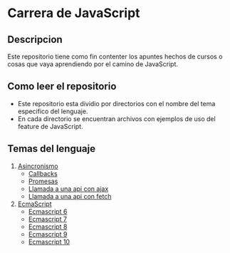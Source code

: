 # Carrera de JavaScript

## Descripcion

Este repositorio tiene como fin contenter los apuntes hechos de cursos o cosas que vaya aprendiendo por el camino de JavaScript.

## Como leer el repositorio

- Este repositorio esta dividio por directorios con el nombre del tema especifico del lenguaje.
- En cada directorio se encuentran archivos con ejemplos de uso del feature de JavaScript.

## Temas del lenguaje

1. [Asincronismo](https://github.com/droxander/carrera_de_javascript/tree/main/asincronismo 'Asincronismo')
   - [Callbacks](https://github.com/droxander/carrera_de_javascript/tree/main/asincronismo/src/callback 'Callbacks')
   - [Promesas](https://github.com/droxander/carrera_de_javascript/tree/main/asincronismo/src/promise 'Promesas')
   - [Llamada a una api con ajax](https://github.com/droxander/carrera_de_javascript/tree/main/asincronismo/src/reto-ajax 'Llamada a una api con ajax')
   - [Llamada a una api con fetch](https://github.com/droxander/carrera_de_javascript/tree/main/asincronismo/src/reto-fetch 'Llamada a una api con fetch')
2. [EcmaScript](https://github.com/droxander/carrera_de_javascript/tree/main/ecmascript 'EcmaScript')
   - [Ecmascript 6](https://github.com/droxander/carrera_de_javascript/tree/main/ecmascript/src/es6 'Ecmascript 6')
   - [Ecmascript 7](https://github.com/droxander/carrera_de_javascript/tree/main/ecmascript/src/es7)
   - [Ecmascript 8](https://github.com/droxander/carrera_de_javascript/tree/main/ecmascript/src/es8)
   - [Ecmascript 9](https://github.com/droxander/carrera_de_javascript/tree/main/ecmascript/src/es9)
   - [Ecmascript 10](https://github.com/droxander/carrera_de_javascript/tree/main/ecmascript/src/es10)

